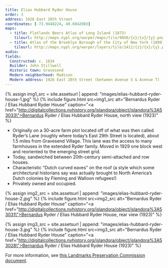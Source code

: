 ```yaml
---
title: Elias Hubbard Ryder House
order: 3
address: 1926 East 28th Street
coordinates: [-73.9448224, 40.6042083]
maps:
  - title: Flatlands Beers Atlas of Long Island (1873)
    tileurl: http://maps.nypl.org/warper/maps/tile/9058/{z}/{x}/{y}.png
  - title: Atlas of the Brooklyn Borough of the City of New York (1899)
    tileurl: http://maps.nypl.org/warper/layers/tile/1411/{z}/{x}/{y}.png
audio:
fields:
  Constructed: c. 1834
  Builder: John Stillwell
  Historic town: Gravesend
  Modern neighborhood: Madison
  Modern address: 1926 East 28th Street (between Avenue S & Avenue T)
---
```


{% assign img1_src = site.assetsurl | append: "images/elias-hubbard-ryder-house-1.jpg" %}
{% include figure.html src=img1_src alt="Bernardus Ryder / Elias Hubbard Ryder House" caption="<a href=\"http://digitalcollections.nyhistory.org/islandora/object/islandora%3A53033\">Bernardus Ryder / Elias Hubbard Ryder House, north view</a> (1923)" %}

- Originally on a 30-acre farm plot located off of what was then called Ryder’s Lane (roughly where today’s East 29th Street is located), about 1.5 miles from Gravesend Village.  This lane was the access to many farmhouses in the extended Ryder family.
Moved in 1929 one block west and reoriented to the emerging street grid.
- Today, sandwiched between 20th-century semi-attached and row houses.
- Characteristic “Dutch curved eaves” on the roof (a style which some architectural historians say was actually brought to North America’s Dutch colonies by Fleming and Walloon refugees!)
- Privately owned and occupied.

{% assign img2_src = site.assetsurl | append: "images/elias-hubbard-ryder-house-2.jpg" %}
{% include figure.html src=img2_src alt="Bernardus Ryder / Elias Hubbard Ryder House" caption="<a href=\"http://digitalcollections.nyhistory.org/islandora/object/islandora%3A53031\">Bernardus Ryder / Elias Hubbard Ryder House, rear view</a> (1923)" %}

{% assign img3_src = site.assetsurl | append: "images/elias-hubbard-ryder-house-3.jpg" %}
{% include figure.html src=img3_src alt="Bernardus Ryder / Elias Hubbard Ryder House" caption="<a href=\"http://digitalcollections.nyhistory.org/islandora/object/islandora%3A53028\">Bernardus Ryder / Elias Hubbard Ryder House</a> (1923)" %}


For more information, see [this Landmarks Preservation Commission document](http://s-media.nyc.gov/agencies/lpc/lp/0920.pdf).
